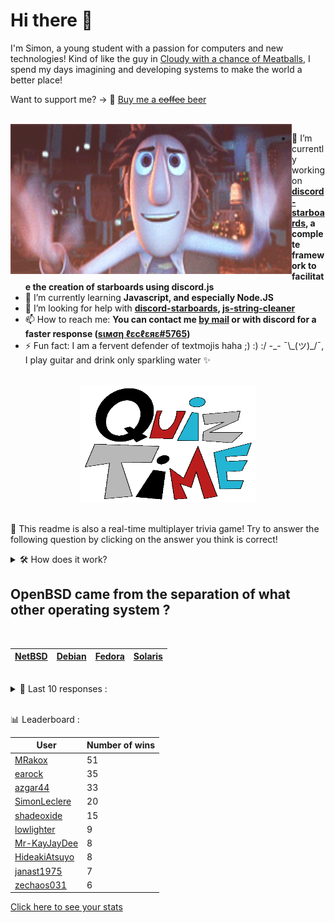 # Hi there 👋

I'm Simon, a young student with a passion for computers and new technologies!
Kind of like the guy in [Cloudy with a chance of Meatballs](https://www.youtube.com/watch?v=dQw4w9WgXcQ), I spend my days imagining and developing systems to make the world a better place!

Want to support me? -> 🍺 [Buy me a ~~coffee~~ beer](https://www.buymeacoffee.com/SimonLeclere)

<br>

<img width="450" height="240" src="./assets/cloudyWithAChanceOfMeatBalls.gif" align=left>

- 🔭 I’m currently working on **[discord-starboards](https://github.com/SimonLeclere/discord-starboards), a complete framework to facilitate the creation of starboards using discord.js**
- 🌱 I’m currently learning **Javascript, and especially Node.JS**
- 🤔 I’m looking for help with **[discord-starboards](https://github.com/SimonLeclere/discord-starboards), [js-string-cleaner](https://github.com/SimonLeclere/Js-String-Cleaner)**
- 📫 How to reach me: **You can contact me [by mail](mailto:simon-leclere@orange.fr) or with discord for a faster response ([sιмση ℓεcℓεяε#5765](https://discord.com/invite/U2VGrkT))**
- ⚡ Fun fact: I am a fervent defender of textmojis haha ;) :) :/ -\_- ¯\\\_(ツ)\_/¯, I play guitar and drink only sparkling water ✨

<br>

<center><img width="280" height="187" src="./assets/quizTime.gif"></center>

<br>

🎲 This readme is also a real-time multiplayer trivia game! Try to answer the following question by clicking on the answer you think is correct!
<details>
  <summary>🛠️ How does it work?</summary>
  Each answer is a link to a pre-filled issue. When you press "Submit new issue", it triggers a Github action workflow that compares your answer with the correct answer, finds a new question and updates the readme.md file. Not bad huh?! This whole process only takes about 20 seconds!
</details>

## OpenBSD came from the separation of what other operating system ?

<br>

| [NetBSD](https://github.com/SimonLeclere/SimonLeclere/issues/new?title=quiz%7C722%7CNetBSD&body=Just%20click%20'Submit%20new%20issue'.) | [Debian](https://github.com/SimonLeclere/SimonLeclere/issues/new?title=quiz%7C722%7CDebian&body=Just%20click%20'Submit%20new%20issue'.) | [Fedora](https://github.com/SimonLeclere/SimonLeclere/issues/new?title=quiz%7C722%7CFedora&body=Just%20click%20'Submit%20new%20issue'.) | [Solaris](https://github.com/SimonLeclere/SimonLeclere/issues/new?title=quiz%7C722%7CSolaris&body=Just%20click%20'Submit%20new%20issue'.) |
| - | - | - | - | 

<br>

<details>
  <summary>📒 Last 10 responses :</summary>

- **janast3369** answered **Medley** to `Which station was drowned under a dam in 1952 and then rebuilt a little higher ?` (Wrong answer)
- **janast3369** answered **A mouse** to `In the series of B.D. « Placid and Muzo », which animal is Placid ?` (Wrong answer)
- **janast3369** answered **Tired** to `In what state is a horse that folds his ears on his neck ?` (Wrong answer)
- **janast3369** answered **Rise** to `What Instagram filter allows a slight vignetting effect ?` (Wrong answer)
- **janast3369** answered **Hashtags-stickers** to `What clickable link can we now apply to a photo on Instagram ?` (Good answer)
- **janast3369** answered **Olivier Martinez** to `Which French actor was the companion of Halle Berry and Kylie Minogue ?` (Good answer)
- **janast3369** answered **Multiplication** to `Which arithmetic operation makes it possible to calculate the product of two numbers ?` (Good answer)
- **janast3369** answered **Blowfish** to `What algorithm was added for password encryption on OpenBSD ?` (Good answer)
- **pranav-bot-code** answered **Bixente Lizarazu** to `Which football player was nicknamed Petit Bison by Emmanuel Petit ?` (Good answer)
- **sohamsuvarna** answered **Tintin in Tibet** to `In what adventure does Tintin find himself facing an impressive Yeti ?` (Good answer)

</details>

<br>

📊 Leaderboard :

| User | Number of wins |
|-|-|
| [MRakox](https://github.com/MRakox) | 51 |
| [earock](https://github.com/earock) | 35 |
| [azgar44](https://github.com/azgar44) | 33 |
| [SimonLeclere](https://github.com/SimonLeclere) | 20 |
| [shadeoxide](https://github.com/shadeoxide) | 15 |
| [lowlighter](https://github.com/lowlighter) | 9 |
| [Mr-KayJayDee](https://github.com/Mr-KayJayDee) | 8 |
| [HideakiAtsuyo](https://github.com/HideakiAtsuyo) | 8 |
| [janast1975](https://github.com/janast1975) | 7 |
| [zechaos031](https://github.com/zechaos031) | 6 |

[Click here to see your stats](https://github.com/SimonLeclere/SimonLeclere/issues/new?title=MyStats&body=Just%20click%20%27Submit%20new%20issue%27.)
